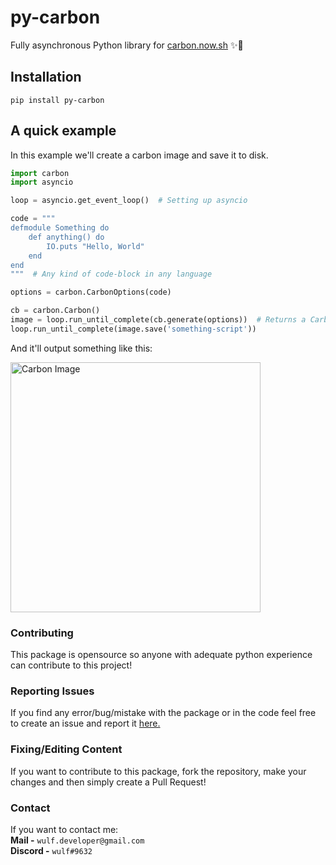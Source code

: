 # py-carbon
Fully asynchronous Python library for [carbon.now.sh](https://carbon.now.sh) ✨🚀

## Installation
```
pip install py-carbon
```

## A quick example
In this example we'll create a carbon image and save it to disk.
```py
import carbon
import asyncio

loop = asyncio.get_event_loop()  # Setting up asyncio

code = """
defmodule Something do
    def anything() do
        IO.puts "Hello, World"
    end
end
"""  # Any kind of code-block in any language

options = carbon.CarbonOptions(code)

cb = carbon.Carbon()
image = loop.run_until_complete(cb.generate(options))  # Returns a CarbonImage object
loop.run_until_complete(image.save('something-script'))
```

And it'll output something like this:  
  
<img src="/examples/something-script.png?raw=true" alt="Carbon Image" width="400"/>

### Contributing
This package is opensource so anyone with adequate python experience can contribute to this project!

### Reporting Issues
If you find any error/bug/mistake with the package or in the code feel free to create an issue and report
it [here.](https://github.com/itsmewulf/py-carbon/issues)

### Fixing/Editing Content
If you want to contribute to this package, fork the repository, make your changes and then simply create a Pull Request!

### Contact
If you want to contact me:  
**Mail -** ```wulf.developer@gmail.com```  
**Discord -** ```wulf#9632```
